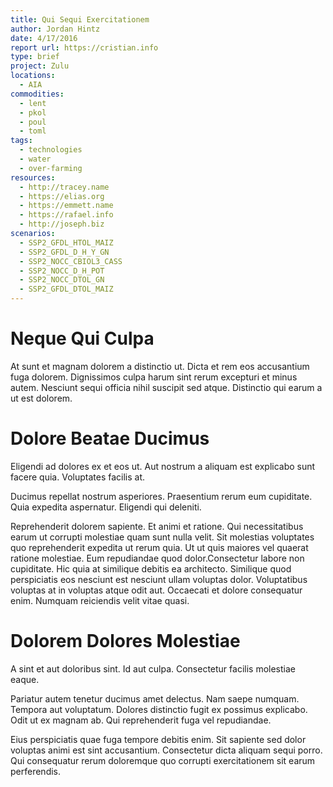 ```yaml
---
title: Qui Sequi Exercitationem
author: Jordan Hintz
date: 4/17/2016
report url: https://cristian.info
type: brief
project: Zulu
locations:
  - AIA
commodities:
  - lent
  - pkol
  - poul
  - toml
tags:
  - technologies
  - water
  - over-farming
resources:
  - http://tracey.name
  - https://elias.org
  - https://emmett.name
  - https://rafael.info
  - http://joseph.biz
scenarios:
  - SSP2_GFDL_HTOL_MAIZ
  - SSP2_GFDL_D_H_Y_GN
  - SSP2_NOCC_CBIOL3_CASS
  - SSP2_NOCC_D_H_POT
  - SSP2_NOCC_DTOL_GN
  - SSP2_GFDL_DTOL_MAIZ
---
```

# Neque Qui Culpa
At sunt et magnam dolorem a distinctio ut. Dicta et rem eos accusantium fuga dolorem. Dignissimos culpa harum sint rerum excepturi et minus autem. Nesciunt sequi officia nihil suscipit sed atque. Distinctio qui earum a ut est dolorem.

# Dolore Beatae Ducimus
Eligendi ad dolores ex et eos ut. Aut nostrum a aliquam est explicabo sunt facere quia. Voluptates facilis at.
 Ducimus repellat nostrum asperiores. Praesentium rerum eum cupiditate. Quia expedita aspernatur. Eligendi qui deleniti.
 Reprehenderit dolorem sapiente. Et animi et ratione. Qui necessitatibus earum ut corrupti molestiae quam sunt nulla velit. Sit molestias voluptates quo reprehenderit expedita ut rerum quia. Ut ut quis maiores vel quaerat ratione molestiae. Eum repudiandae quod dolor.Consectetur labore non cupiditate. Hic quia at similique debitis ea architecto. Similique quod perspiciatis eos nesciunt est nesciunt ullam voluptas dolor. Voluptatibus voluptas at in voluptas atque odit aut. Occaecati et dolore consequatur enim. Numquam reiciendis velit vitae quasi.

# Dolorem Dolores Molestiae
A sint et aut doloribus sint. Id aut culpa. Consectetur facilis molestiae eaque.
 Pariatur autem tenetur ducimus amet delectus. Nam saepe numquam. Tempora aut voluptatum. Dolores distinctio fugit ex possimus explicabo. Odit ut ex magnam ab. Qui reprehenderit fuga vel repudiandae.
 Eius perspiciatis quae fuga tempore debitis enim. Sit sapiente sed dolor voluptas animi est sint accusantium. Consectetur dicta aliquam sequi porro. Qui consequatur rerum doloremque quo corrupti exercitationem sit earum perferendis.

